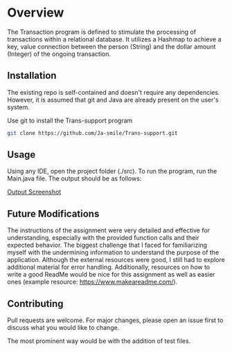 # Overview
The Transaction program is defined to stimulate the processing of transactions within a relational database. It utilizes a Hashmap to achieve a key, value connection between the person (String) and the dollar amount (Integer) of the ongoing transaction. 

## Installation
The existing repo is self-contained and doesn't require any dependencies. However, it is assumed that git and Java are already present on the user's system.

Use git to install the Trans-support program
```bash
git clone https://github.com/Ja-smile/Trans-support.git
```

## Usage
Using any IDE, open the project folder (./src).
To run the program, run the Main.java file.
The output should be as follows: 

[Output Screenshot](https://github.com/Ja-smile/Trans-support/blob/main/Screenshot%202024-12-06%20195402.png)

## Future Modifications
The instructions of the assignment were very detailed and effective for understanding, especially with the provided function calls and their expected behavior. The biggest challenge that I faced for familiarizing myself with the undermining information to understand the purpose of the application. Although the external resources were good, I still had to explore additional material for error handling. Additionally, resources on how to write a good ReadMe would be nice for this assignment as well as easier ones (example resource: https://www.makeareadme.com/).

## Contributing
Pull requests are welcome. For major changes, please open an issue first
to discuss what you would like to change.

The most prominent way would be with the addition of test files.
